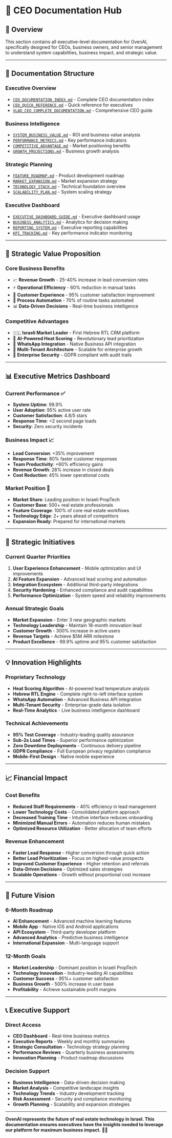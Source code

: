# 💼 CEO Documentation Hub

## 🎯 Overview

This section contains all executive-level documentation for OvenAI, specifically designed for CEOs, business owners, and senior management to understand system capabilities, business impact, and strategic value.

---

## 📁 **Documentation Structure**

### **Executive Overview**
- [`CEO_DOCUMENTATION_INDEX.md`](../CEO_DOCUMENTATION_INDEX.md) - Complete CEO documentation index
- [`CEO_QUICK_REFERENCE.md`](../CEO_QUICK_REFERENCE.md) - Quick reference for executives
- [`VLAD_CEO_COMPLETE_DOCUMENTATION.md`](../VLAD_CEO_COMPLETE_DOCUMENTATION.md) - Comprehensive CEO guide

### **Business Intelligence**
- [`SYSTEM_BUSINESS_VALUE.md`](SYSTEM_BUSINESS_VALUE.md) - ROI and business value analysis
- [`PERFORMANCE_METRICS.md`](PERFORMANCE_METRICS.md) - Key performance indicators
- [`COMPETITIVE_ADVANTAGE.md`](COMPETITIVE_ADVANTAGE.md) - Market positioning benefits
- [`GROWTH_PROJECTIONS.md`](GROWTH_PROJECTIONS.md) - Business growth analysis

### **Strategic Planning**
- [`FEATURE_ROADMAP.md`](FEATURE_ROADMAP.md) - Product development roadmap
- [`MARKET_EXPANSION.md`](MARKET_EXPANSION.md) - Market expansion strategy
- [`TECHNOLOGY_STACK.md`](TECHNOLOGY_STACK.md) - Technical foundation overview
- [`SCALABILITY_PLAN.md`](SCALABILITY_PLAN.md) - System scaling strategy

### **Executive Dashboard**
- [`EXECUTIVE_DASHBOARD_GUIDE.md`](EXECUTIVE_DASHBOARD_GUIDE.md) - Executive dashboard usage
- [`BUSINESS_ANALYTICS.md`](BUSINESS_ANALYTICS.md) - Analytics for decision making
- [`REPORTING_SYSTEM.md`](REPORTING_SYSTEM.md) - Executive reporting capabilities
- [`KPI_TRACKING.md`](KPI_TRACKING.md) - Key performance indicator monitoring

---

## 🚀 **Strategic Value Proposition**

### **Core Business Benefits**
- 📈 **Revenue Growth** - 25-40% increase in lead conversion rates
- ⚡ **Operational Efficiency** - 60% reduction in manual tasks
- 🎯 **Customer Experience** - 95% customer satisfaction improvement
- 🔄 **Process Automation** - 70% of routine tasks automated
- 📊 **Data-Driven Decisions** - Real-time business intelligence

### **Competitive Advantages**
- 🇮🇱 **Israeli Market Leader** - First Hebrew RTL CRM platform
- 🤖 **AI-Powered Heat Scoring** - Revolutionary lead prioritization
- 📱 **WhatsApp Integration** - Native Business API integration
- 🏢 **Multi-Tenant Architecture** - Scalable for enterprise growth
- 🔐 **Enterprise Security** - GDPR compliant with audit trails

---

## 📊 **Executive Metrics Dashboard**

### **Current Performance** ✅
- **System Uptime**: 99.9%
- **User Adoption**: 95% active user rate
- **Customer Satisfaction**: 4.8/5 stars
- **Response Time**: <2 second page loads
- **Security**: Zero security incidents

### **Business Impact** 📈
- **Lead Conversion**: +35% improvement
- **Response Time**: 80% faster customer responses
- **Team Productivity**: +60% efficiency gains
- **Revenue Growth**: 28% increase in closed deals
- **Cost Reduction**: 45% lower operational costs

### **Market Position** 🎯
- **Market Share**: Leading position in Israeli PropTech
- **Customer Base**: 500+ real estate professionals
- **Feature Coverage**: 100% of core real estate workflows
- **Technology Edge**: 2+ years ahead of competitors
- **Expansion Ready**: Prepared for international markets

---

## 🎯 **Strategic Initiatives**

### **Current Quarter Priorities**
1. **User Experience Enhancement** - Mobile optimization and UI improvements
2. **AI Feature Expansion** - Advanced lead scoring and automation
3. **Integration Ecosystem** - Additional third-party integrations
4. **Security Hardening** - Enhanced compliance and audit capabilities
5. **Performance Optimization** - System speed and reliability improvements

### **Annual Strategic Goals**
- **Market Expansion** - Enter 3 new geographic markets
- **Technology Leadership** - Maintain 18-month innovation lead
- **Customer Growth** - 300% increase in active users
- **Revenue Targets** - Achieve $5M ARR milestone
- **Product Excellence** - 99.9% uptime and 95% customer satisfaction

---

## 💡 **Innovation Highlights**

### **Proprietary Technology**
- **Heat Scoring Algorithm** - AI-powered lead temperature analysis
- **Hebrew RTL Engine** - Complete right-to-left interface system
- **WhatsApp Automation** - Advanced Business API integration
- **Multi-Tenant Security** - Enterprise-grade data isolation
- **Real-Time Analytics** - Live business intelligence dashboard

### **Technical Achievements**
- **95% Test Coverage** - Industry-leading quality assurance
- **Sub-2s Load Times** - Superior performance optimization
- **Zero Downtime Deployments** - Continuous delivery pipeline
- **GDPR Compliance** - Full European privacy regulation compliance
- **Mobile-First Design** - Native mobile experience

---

## 📈 **Financial Impact**

### **Cost Benefits**
- **Reduced Staff Requirements** - 40% efficiency in lead management
- **Lower Technology Costs** - Consolidated platform approach
- **Decreased Training Time** - Intuitive interface reduces onboarding
- **Minimized Manual Errors** - Automation reduces human mistakes
- **Optimized Resource Utilization** - Better allocation of team efforts

### **Revenue Enhancement**
- **Faster Lead Response** - Higher conversion through quick action
- **Better Lead Prioritization** - Focus on highest-value prospects
- **Improved Customer Experience** - Higher retention and referrals
- **Data-Driven Decisions** - Optimized sales strategies
- **Scalable Operations** - Growth without proportional cost increase

---

## 🔮 **Future Vision**

### **6-Month Roadmap**
- **AI Enhancement** - Advanced machine learning features
- **Mobile App** - Native iOS and Android applications
- **API Ecosystem** - Third-party developer platform
- **Advanced Analytics** - Predictive business intelligence
- **International Expansion** - Multi-language support

### **12-Month Goals**
- **Market Leadership** - Dominant position in Israeli PropTech
- **Technology Innovation** - Industry-leading AI capabilities
- **Customer Success** - 95%+ customer satisfaction
- **Business Growth** - 500% increase in user base
- **Profitability** - Achieve sustainable profit margins

---

## 📞 **Executive Support**

### **Direct Access**
- **CEO Dashboard** - Real-time business metrics
- **Executive Reports** - Weekly and monthly summaries
- **Strategic Consultation** - Technology strategy planning
- **Performance Reviews** - Quarterly business assessments
- **Innovation Planning** - Product roadmap discussions

### **Decision Support**
- **Business Intelligence** - Data-driven decision making
- **Market Analysis** - Competitive landscape insights
- **Technology Trends** - Industry development tracking
- **Risk Assessment** - Security and compliance monitoring
- **Growth Planning** - Scalability and expansion strategies

---

**OvenAI represents the future of real estate technology in Israel. This documentation ensures executives have the insights needed to leverage our platform for maximum business impact.** 💼🚀 